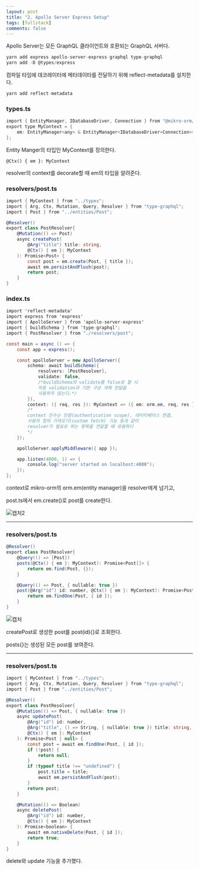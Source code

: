 ```yaml
---
layout: post
title: "2. Apollo Server Express Setup"
tags: [fullstack]
comments: false
---
```


Apollo Server는 모든 GraphQL 클라이언트와 호환되는 GraphQL 서버다.

```cs
yarn add express apollo-server-express graphql type-graphql
yarn add -D @types/express
```

컴파일 타임에 데코레이터에 메타데이타를 전달하기 위해 reflect-metadata를 설치한다.

```cs
yarn add reflect-metadata
```

### types.ts

```cs
import { EntityManager, IDatabaseDriver, Connection } from "@mikro-orm/core";
export type MyContext = {
    em: EntityManager<any> & EntityManager<IDatabaseDriver<Connection>>;
};
```

Entity Manger의 타입인 MyContext를 정의한다.

```
@Ctx() { em }: MyContext
```

resolver의 context를 decorate할 때 em의 타입을 알려준다.

### resolvers/post.ts

```cs
import { MyContext } from "../types";
import { Arg, Ctx, Mutation, Query, Resolver } from "type-graphql";
import { Post } from "../entities/Post";

@Resolver()
export class PostResolver{
    @Mutation(() => Post)
    async createPost(
        @Arg("title") title: string,
        @Ctx() { em }: MyContext
    ): Promise<Post> {
        const post = em.create(Post, { title });
        await em.persistAndFlush(post);
        return post;
    }
}
```

### index.ts

```cs
import 'reflect-metadata'
import express from 'express'
import { ApolloServer } from 'apollo-server-express'
import { buildSchema } from 'type-graphql';
import { PostResolver } from "./resolvers/post";

const main = async () => {
    const app = express();

    const apolloServer = new ApolloServer({
        schema: await buildSchema({
            resolvers: [PostResolver],
            validate: false,
            /*buildSchema의 validate를 false로 할 시
            자동 validation과 기본 구성 개체 전달을
            사용하지 않는다.*/
        }),
        context: ({ req, res }): MyContext => ({ em: orm.em, req, res }),
        /*
        context 인수는 인증(authentication scope), 데이터베이스 연결,
        사용자 정의 가져오기(custom fetch) 기능 등과 같이
        resolver가 필요로 하는 항목을 전달할 때 유용하다
        */
    });

    apolloServer.applyMiddleware({ app });

    app.listen(4000, () => {
        console.log("server started on localhost:4000");
    });
};
```

context로 mikro-orm의 orm.em(entity manager)을 resolver에게 넘기고,

post.ts에서 em.create()로 post를 create한다.

![캡처2](https://user-images.githubusercontent.com/26412908/94138769-8f912580-fea3-11ea-8a11-9c6a3e16b952.PNG)

---

### resolvers/post.ts

```cs
@Resolver()
export class PostResolver{
    @Query(() => [Post])
    posts(@Ctx() { em }: MyContext): Promise<Post[]> {
        return em.find(Post, {});
    }

    @Query(() => Post, { nullable: true })
    post(@Arg("id") id: number, @Ctx() { em }: MyContext): Promise<Post | null> {
        return em.findOne(Post, { id });
    }
}
```

![캡처](https://user-images.githubusercontent.com/26412908/94138765-8dc76200-fea3-11ea-9f9c-47092f70d74c.PNG)

createPost로 생성한 post를 post(id){}로 조회한다.

posts{}는 생성된 모든 post를 보여준다.

---

### resolvers/post.ts

```cs
import { MyContext } from "../types";
import { Arg, Ctx, Mutation, Query, Resolver } from "type-graphql";
import { Post } from "../entities/Post";

@Resolver()
export class PostResolver{
    @Mutation(() => Post, { nullable: true })
    async updatePost(
        @Arg("id") id: number,
        @Arg("title", () => String, { nullable: true }) title: string,
        @Ctx() { em }: MyContext
    ): Promise<Post | null> {
        const post = await em.findOne(Post, { id });
        if (!post) {
            return null;
        }
        if (typeof title !== "undefined") {
            post.title = title;
            await em.persistAndFlush(post);
        }
        return post;
    }

    @Mutation(() => Boolean)
    async deletePost(
        @Arg("id") id: number,
        @Ctx() { em }: MyContext
    ): Promise<boolean> {
        await em.nativeDelete(Post, { id });
        return true;
    }
}
```

delete와 update 기능을 추가했다.

